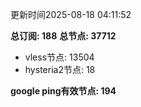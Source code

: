 更新时间2025-08-18 04:11:52

**总订阅: 188**
**总节点: 37712**
- vless节点: 13504
- hysteria2节点: 18

**google ping有效节点: 194**
